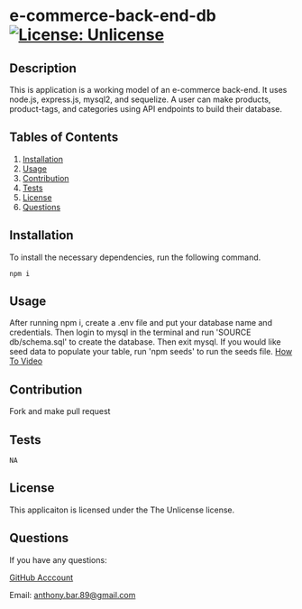 
  # e-commerce-back-end-db [![License: Unlicense](https://img.shields.io/badge/license-Unlicense-blue.svg)](http://unlicense.org/)
  ## Description
  This is application is a working model of an e-commerce back-end. It uses node.js, express.js, mysql2, and sequelize. A user can make products, product-tags, and categories using API endpoints to build their database. 
  ## Tables of Contents
  1. [Installation](#installation)
  2. [Usage](#usage)
  3. [Contribution](#contribution)
  4. [Tests](#tests)
  5. [License](#license)
  6. [Questions](#questions)
  ## Installation
  To install the necessary dependencies, run the following command.
  ```
  npm i
  ```
  ## Usage
  After running npm i, create a .env file and put your database name and credentials. Then login to mysql in the terminal and run 'SOURCE db/schema.sql' to create the database. Then exit mysql. If you would like seed data to populate your table, run 'npm seeds' to run the seeds file.  [How To Video](https://drive.google.com/file/d/1iq48Tnbmgx13xhFSRvb0-kR19_AqtsQa/view)
  ## Contribution
  Fork and make pull request
  ## Tests
  ```
  NA
  ```
  ## License 
  This applicaiton is licensed under the The Unlicense license.
  ## Questions
  If you have any questions:

  [GitHub Acccount](https://github.com/abarragan89)

  Email: anthony.bar.89@gmail.com
  
  
